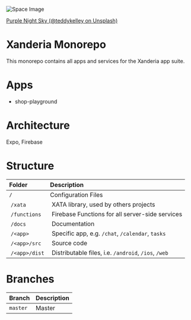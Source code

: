 
![Space Image](docs/unsplash_teddykelley__4Ib-a8g9aA.jpeg "Unsplash @teddykelley")

[Purple Night Sky (@teddykelley on Unsplash)](https://unsplash.com/photos/_4Ib-a8g9aA)

# Xanderia Monorepo

This monorepo contains all apps and services for the Xanderia app suite.

# Apps

- shop-playground

# Architecture

Expo, Firebase

# Structure

| Folder | Description |
| :----- | :---------- |
| `/`    | Configuration Files |
| `/xata` | XATA library, used by others projects |
| `/functions` | Firebase Functions for all server-side services |
| `/docs` | Documentation |
| `/<app>` | Specific app, e.g. `/chat`, `/calendar`, `tasks` |
| `/<app>/src` | Source code |
| `/<app>/dist` | Distributable files, i.e. `/android`, `/ios`, `/web` |


# Branches

| Branch | Description |
| :----- | :---------- |
| `master`    | Master |
